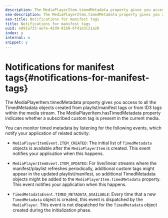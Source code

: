 ```yaml
---
description: The MediaPlayerItem.timedMetadata property gives you access to all the TimedMetadata objects created from playlist/manifest tags or from ID3 tags within the media stream. The MediaPlayerItem.hasTimedMetadata property indicates whether a subscribed custom tag is present in the current media.
seo-description: The MediaPlayerItem.timedMetadata property gives you access to all the TimedMetadata objects created from playlist/manifest tags or from ID3 tags within the media stream. The MediaPlayerItem.hasTimedMetadata property indicates whether a subscribed custom tag is present in the current media.
seo-title: Notifications for manifest tags
title: Notifications for manifest tags
uuid: e891a733-ae7e-42d9-81b0-6f41e3c21a20
index: y
internal: n
snippet: y
---
```


# Notifications for manifest tags{#notifications-for-manifest-tags}

The MediaPlayerItem.timedMetadata property gives you access to all the TimedMetadata objects created from playlist/manifest tags or from ID3 tags within the media stream. The MediaPlayerItem.hasTimedMetadata property indicates whether a subscribed custom tag is present in the current media.

You can monitor timed metadata by listening for the following events, which notify your application of related activity:

* `MediaPlayerItemEvent.ITEM_CREATED`: The initial list of `TimedMetadata` objects is available after the `MediaPlayerItem` is created. This event notifies your application when this happens. 

* `MediaPlayerItemEvent.ITEM_UPDATED`: For live/linear streams where the manifest/playlist refreshes periodically, additional custom tags might appear in the updated playlist/manifest, so additional TimedMetadata objects might be added to the `MediaPlayerItem.timedMetadata` property. This event notifies your application when this happens. 

* `TimedMetadataEvent.TIMED_METADATA_AVAILABLE`: Every time that a new `TimedMetadata` object is created, this event is dispatched by the `MediaPlayer`. This event is not dispatched for the `TimedMetadata` object created during the initialization phase.


